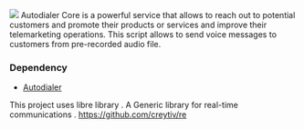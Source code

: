 ![](https://autodialer.infosoftbd.com/img/logo.png)
Autodialer Core is a powerful  service that allows to reach out to potential customers and promote their products or services and improve their telemarketing operations. This script allows to send voice messages to customers from pre-recorded audio file.
### Dependency 
* [Autodialer](https://github.com/masum0009/autodialer)

This project uses  libre library . A Generic library for real-time communications . https://github.com/creytiv/re
